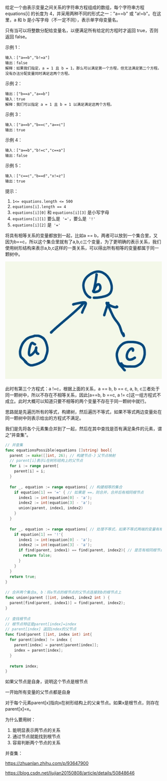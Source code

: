 给定一个由表示变量之间关系的字符串方程组成的数组，每个字符串方程 equations[i] 的长度为 4，并采用两种不同的形式之一："a==b" 或 "a!=b"。在这里，a 和 b 是小写字母（不一定不同），表示单字母变量名。

只有当可以将整数分配给变量名，以便满足所有给定的方程时才返回 true，否则返回 false。 

 

示例 1：
```
输入：["a==b","b!=a"]
输出：false
解释：如果我们指定，a = 1 且 b = 1，那么可以满足第一个方程，但无法满足第二个方程。没有办法分配变量同时满足这两个方程。
```
示例 2：
```
输出：["b==a","a==b"]
输入：true
解释：我们可以指定 a = 1 且 b = 1 以满足满足这两个方程。
```
示例 3：
```
输入：["a==b","b==c","a==c"]
输出：true
```
示例 4：
```
输入：["a==b","b!=c","c==a"]
输出：false
```
示例 5：
```
输入：["c==c","b==d","x!=z"]
输出：true
```


提示：

1.  `1<= equations.length <= 500`
2. `equations[i].length == 4`
3. `equations[i][0]` 和 `equations[i][3]` 是小写字母
4. `equations[i][1]` 要么是` '='`，要么是` '!'`
5. `equations[i][2]` 是` '='`



将具有相等关系的变量都放到一起，比如a == b，两者可以放到一个集合里，又因为b==c，所以这个集合里就有了a,b,c三个变量，为了更明确的表示关系，我们使用树形结构来表示a,b,c这样的一类关系，可以得出所有相等的变量都属于同一颗树中。

![image-20200608161212567](../img/并查集.png)

此时有第三个方程式：a !=c，根据上面的关系，a == b, b == c, a, b, c三者处于同一颗树中，所以不存在不相等关系，因此[a==b, b ==c, a != c]这一组方程式不成立。此时大概可以知道只要不相等的两个变量不存在于同一颗树中就行。

思路就是先遍历所有的等式，构建树，然后遍历不等式，如果不等式两边变量处在同一颗树中则表示给出的方程式不满足。

我们是先将各个元素集合并到了一起，然后在其中查找是否有满足条件的元素，谓之“并查集”。

```go
// 并查集
func equationsPossible(equations []string) bool{
  parent := make([]int, 26); // 构建节点-》父节点映射
  // parent[i]表示i在树形结构上的父节点
  for i := range parent{
    parent[i] = i;
  }

  for _, equation := range equations{ // 构建相等的集合
    if equation[1] == '=' { // 如果是 ==，则合并，合并后有相同根节点
      index1 := int(equation[0] - 'a');
      index2 := int(equation[3] - 'a');
      union(parent, index1, index2)
    }
  }

  for _, equation := range equations{ // 处理不等式，如果不等式两端的变量有相同的根节点则不满足
    if equation[1] == '!'{
      index1 := int(equation[0] - 'a');
      index2 := int(equation[3] - 'a');
      if find(parent, index1) == find(parent, index2){ // 是否有相同根节点
        return false;
      }
    }
  }
  return true;
}

// 合并两个集合a, b：将a节点的根节点的父节点连接到b的根节点上
func union(parent []int, index1, index2 int ) {
  parent[find(parent, index1)] = find(parent, index2);
}

// 查找根节点
// 根节点特征是parent[index]=index
// parent[index] 返回index的父节点
func find(parent []int, index int) int{
  for parent[index] != index {
    parent[index] = parent[parent[index]];
    index = parent[index];
  }

  return index;
}
```

如果父节点是自身，说明这个节点是根节点

一开始所有变量的父节点都是自身

对于每个元素parent[x]指向x在树形结构上的父亲节点。如果x是根节点，则存在parent[x]=x。



为什么要用树：


1. 能明显表示两节点的关系
2. 通过节点就能找到根节点
3. 容易判断两个节点的关系



并查集：

https://zhuanlan.zhihu.com/p/93647900

https://blog.csdn.net/liujian20150808/article/details/50848646

